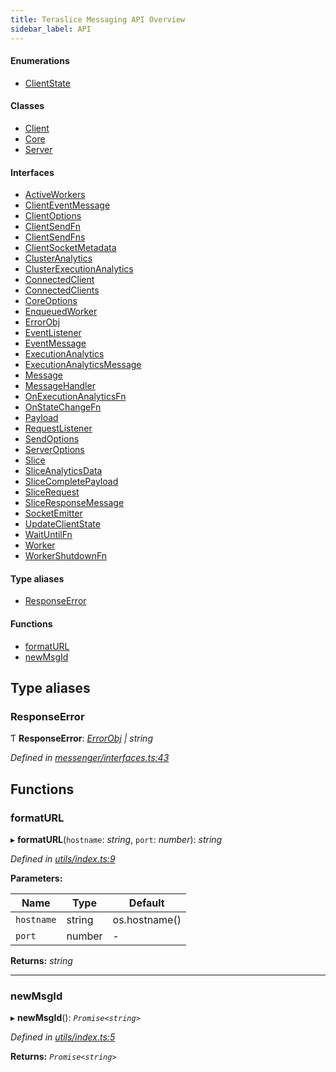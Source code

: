 ```yaml
---
title: Teraslice Messaging API Overview
sidebar_label: API
---
```


#### Enumerations

* [ClientState](enums/clientstate.md)

#### Classes

* [Client](classes/client.md)
* [Core](classes/core.md)
* [Server](classes/server.md)

#### Interfaces

* [ActiveWorkers](interfaces/activeworkers.md)
* [ClientEventMessage](interfaces/clienteventmessage.md)
* [ClientOptions](interfaces/clientoptions.md)
* [ClientSendFn](interfaces/clientsendfn.md)
* [ClientSendFns](interfaces/clientsendfns.md)
* [ClientSocketMetadata](interfaces/clientsocketmetadata.md)
* [ClusterAnalytics](interfaces/clusteranalytics.md)
* [ClusterExecutionAnalytics](interfaces/clusterexecutionanalytics.md)
* [ConnectedClient](interfaces/connectedclient.md)
* [ConnectedClients](interfaces/connectedclients.md)
* [CoreOptions](interfaces/coreoptions.md)
* [EnqueuedWorker](interfaces/enqueuedworker.md)
* [ErrorObj](interfaces/errorobj.md)
* [EventListener](interfaces/eventlistener.md)
* [EventMessage](interfaces/eventmessage.md)
* [ExecutionAnalytics](interfaces/executionanalytics.md)
* [ExecutionAnalyticsMessage](interfaces/executionanalyticsmessage.md)
* [Message](interfaces/message.md)
* [MessageHandler](interfaces/messagehandler.md)
* [OnExecutionAnalyticsFn](interfaces/onexecutionanalyticsfn.md)
* [OnStateChangeFn](interfaces/onstatechangefn.md)
* [Payload](interfaces/payload.md)
* [RequestListener](interfaces/requestlistener.md)
* [SendOptions](interfaces/sendoptions.md)
* [ServerOptions](interfaces/serveroptions.md)
* [Slice](interfaces/slice.md)
* [SliceAnalyticsData](interfaces/sliceanalyticsdata.md)
* [SliceCompletePayload](interfaces/slicecompletepayload.md)
* [SliceRequest](interfaces/slicerequest.md)
* [SliceResponseMessage](interfaces/sliceresponsemessage.md)
* [SocketEmitter](interfaces/socketemitter.md)
* [UpdateClientState](interfaces/updateclientstate.md)
* [WaitUntilFn](interfaces/waituntilfn.md)
* [Worker](interfaces/worker.md)
* [WorkerShutdownFn](interfaces/workershutdownfn.md)

#### Type aliases

* [ResponseError](overview.md#responseerror)

#### Functions

* [formatURL](overview.md#formaturl)
* [newMsgId](overview.md#newmsgid)

## Type aliases

###  ResponseError

Ƭ **ResponseError**: *[ErrorObj](interfaces/errorobj.md) | string*

*Defined in [messenger/interfaces.ts:43](https://github.com/terascope/teraslice/blob/e7b0edd3/packages/teraslice-messaging/src/messenger/interfaces.ts#L43)*

## Functions

###  formatURL

▸ **formatURL**(`hostname`: *string*, `port`: *number*): *string*

*Defined in [utils/index.ts:9](https://github.com/terascope/teraslice/blob/e7b0edd3/packages/teraslice-messaging/src/utils/index.ts#L9)*

**Parameters:**

Name | Type | Default |
------ | ------ | ------ |
`hostname` | string |  os.hostname() |
`port` | number | - |

**Returns:** *string*

___

###  newMsgId

▸ **newMsgId**(): *`Promise<string>`*

*Defined in [utils/index.ts:5](https://github.com/terascope/teraslice/blob/e7b0edd3/packages/teraslice-messaging/src/utils/index.ts#L5)*

**Returns:** *`Promise<string>`*
